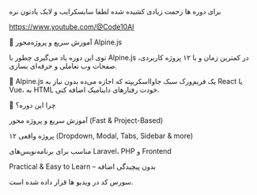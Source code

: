 برای دوره ها زحمت زیادی کشیده شده لطفا سابسکرایب و لایک یادتون نره

https://www.youtube.com/@Code10AI


🚀 آموزش سریع و پروژه‌محور Alpine.js


توی این دوره یاد می‌گیری چطور با Alpine.js در کمترین زمان و با ۱۲ پروژه کاربردی، صفحات وب تعاملی و حرفه‌ای بسازی.

🔹 Alpine.js یک فریم‌ورک سبک جاوااسکریپته که اجازه می‌ده بدون نیاز به React یا Vue، به HTML خودت رفتارهای داینامیک اضافه کنی.



🎯 چرا این دوره؟



آموزش سریع و پروژه محور (Fast & Project-Based)

۱۲ پروژه واقعی (Dropdown, Modal, Tabs, Sidebar & more)

مناسب برای برنامه‌نویس‌های Laravel، PHP و Frontend

Practical & Easy to Learn – بدون پیچیدگی اضافه



سورس کد در ویدیو ها قرار داده شده است.
